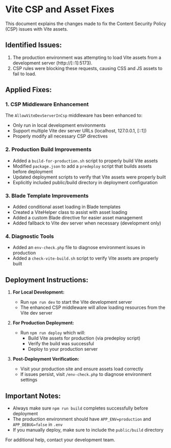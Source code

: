 # Vite CSP and Asset Fixes

This document explains the changes made to fix the Content Security Policy (CSP) issues with Vite assets.

## Identified Issues:

1. The production environment was attempting to load Vite assets from a development server (http://[::1]:5173).
2. CSP rules were blocking these requests, causing CSS and JS assets to fail to load.

## Applied Fixes:

### 1. CSP Middleware Enhancement

The `AllowViteDevServerInCsp` middleware has been enhanced to:
- Only run in local development environments
- Support multiple Vite dev server URLs (localhost, 127.0.0.1, [::1])
- Properly modify all necessary CSP directives

### 2. Production Build Improvements

- Added a `build-for-production.sh` script to properly build Vite assets
- Modified `package.json` to add a `predeploy` script that builds assets before deployment
- Updated deployment scripts to verify that Vite assets were properly built
- Explicitly included public/build directory in deployment configuration

### 3. Blade Template Improvements

- Added conditional asset loading in Blade templates
- Created a ViteHelper class to assist with asset loading
- Added a custom Blade directive for easier asset management
- Added fallback to Vite dev server when necessary (development only)

### 4. Diagnostic Tools

- Added an `env-check.php` file to diagnose environment issues in production
- Added a `check-vite-build.sh` script to verify Vite assets are properly built

## Deployment Instructions:

1. **For Local Development:**
   - Run `npm run dev` to start the Vite development server
   - The enhanced CSP middleware will allow loading resources from the Vite dev server

2. **For Production Deployment:**
   - Run `npm run deploy` which will:
     - Build Vite assets for production (via predeploy script)
     - Verify the build was successful
     - Deploy to your production server

3. **Post-Deployment Verification:**
   - Visit your production site and ensure assets load correctly
   - If issues persist, visit `/env-check.php` to diagnose environment settings

## Important Notes:

- Always make sure `npm run build` completes successfully before deployment
- The production environment should have `APP_ENV=production` and `APP_DEBUG=false` in `.env`
- If you manually deploy, make sure to include the `public/build` directory

For additional help, contact your development team.
